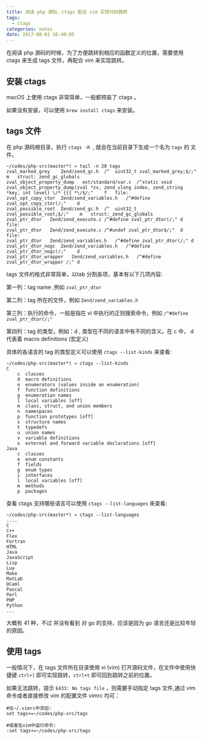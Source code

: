 ```yaml
---
title: 阅读 php 源码，ctags 配合 vim 实现代码跳转 
tags:
  - ctags
categories: notes
date: 2017-08-01 16:40:05
---
```



在阅读 php 源码的时候，为了方便跳转到相应的函数定义的位置，需要使用 ctags 来生成 tags 文件，再配合 vim 来实现跳转。


## 安装 ctags

macOS 上使用 ctags 非常简单，一般都预装了 ctags 。

如果没有安装，可以使用 `brew install ctags` 来安装。


## tags 文件

在 php 源码根目录，执行 `ctags -R `, 就会在当前目录下生成一个名为 `tags` 的 文件。 

```
~/codes/php-src(master*) » tail -n 20 tags                                                                                                                                       
zval_marked_grey	Zend/zend_gc.h	/^	uint32_t zval_marked_grey;$/;"	m	struct:_zend_gc_globals
zval_object_property_dump	ext/standard/var.c	/^static void zval_object_property_dump(zval *zv, zend_ulong index, zend_string *key, int level) \/* {{{ *\/$/;"	f	file:
zval_opt_copy_ctor	Zend/zend_variables.h	/^#define zval_opt_copy_ctor(/;"	d
zval_possible_root	Zend/zend_gc.h	/^	uint32_t zval_possible_root;$/;"	m	struct:_zend_gc_globals
zval_ptr_dtor	Zend/zend_execute.c	/^#define zval_ptr_dtor(/;"	d	file:
zval_ptr_dtor	Zend/zend_execute.c	/^#undef zval_ptr_dtor$/;"	d	file:
zval_ptr_dtor	Zend/zend_variables.h	/^#define zval_ptr_dtor(/;"	d
zval_ptr_dtor_nogc	Zend/zend_variables.h	/^#define zval_ptr_dtor_nogc(/;"	d
zval_ptr_dtor_wrapper	Zend/zend_variables.h	/^#define zval_ptr_dtor_wrapper /;"	d
```
<!--more-->
tags 文件的格式非常简单，以tab 分割各项，基本有以下几项内容:

第一列：tag name ,例如 `zval_ptr_dtor`

第二列：tag 所在的文件，例如 `Zend/zend_variables.h`

第三列：执行的命令，一般是指在 vi 中执行的正则搜索命令，例如 `/^#define zval_ptr_dtor(/;"` 

第四列：tag 的类型，例如：d , 类型在不同的语言中有不同的含义。在 c 中， d 代表着 macro definitions (宏定义)


具体的各语言的 tag 的类型定义可以使用 `ctags --list-kinds` 来查看:

```
~/codes/php-src(master*) » ctags --list-kinds
C
    c  classes
    d  macro definitions
    e  enumerators (values inside an enumeration)
    f  function definitions
    g  enumeration names
    l  local variables [off]
    m  class, struct, and union members
    n  namespaces
    p  function prototypes [off]
    s  structure names
    t  typedefs
    u  union names
    v  variable definitions
    x  external and forward variable declarations [off]
Java
    c  classes
    e  enum constants
    f  fields
    g  enum types
    i  interfaces
    l  local variables [off]
    m  methods
    p  packages
```

查看 ctags 支持哪些语言可以使用 `ctags --list-languages` 来查看:

```
~/codes/php-src(master*) » ctags --list-languages
....
C
C++
Flex
Fortran
HTML
Java
JavaScript
Lisp
Lua
Make
MatLab
OCaml
Pascal
Perl
PHP
Python
...
```
大概有 41 种，不过 并没有看到 对 go 的支持，应该是因为 go 语言还是比较年轻的原因。

## 使用 tags 

一般情况下，在 tags 文件所在目录使用 vi (vim) 打开源码文件，在文件中使用快捷键 `ctrl+]` 即可实现跳转，`ctrl+t` 即可回到跳转之前的位置。

如果无法跳转，提示 `E433: No tags file` ，则需要手动指定 tags 文件,通过 vim 命令或者直接修改 vim 的配置文件 vimrc 均可：

```
#在~/.vimrc中添加:
set tags+=~/codes/php-src/tags

#或者在vim中运行命令:
:set tags+=~/codes/php-src/tags

```

